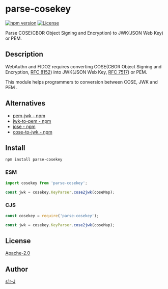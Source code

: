 # parse-cosekey

[![npm version](https://badge.fury.io/js/parse-cosekey.svg)](https://badge.fury.io/js/parse-cosekey) [![License](https://img.shields.io/badge/License-Apache_2.0-blue.svg)](https://opensource.org/licenses/Apache-2.0)

Parse COSE(CBOR Object Signing and Encryption) to JWK(JSON Web Key) or PEM.

## Description

WebAuthn and FIDO2 requires converting COSE(CBOR Object Signing and Encryption, [RFC 8152](https://datatracker.ietf.org/doc/html/rfc8152)) into JWK(JSON Web Key, [RFC 7517](https://datatracker.ietf.org/doc/html/rfc7517)) or PEM.

This module helps programmers to conversion between COSE, JWK and PEM .

## Alternatives

- [pem-jwk - npm](https://www.npmjs.com/package/pem-jwk)
- [jwk-to-pem - npm](https://www.npmjs.com/package/jwk-to-pem)
- [jose - npm](https://www.npmjs.com/package/jose)
- [cose-to-jwk - npm](https://www.npmjs.com/package/cose-to-jwk)

## Install

```
npm install parse-cosekey
```

### ESM

```js
import cosekey from 'parse-cosekey';

const jwk = cosekey.KeyParser.cose2jwk(coseMap);
```

### CJS

```js
const cosekey = require('parse-cosekey');

const jwk = cosekey.KeyParser.cose2jwk(coseMap);
```

## License

[Apache-2.0](http://www.apache.org/licenses/LICENSE-2.0.html)

## Author

[s1r-J](https://github.com/s1r-J)
